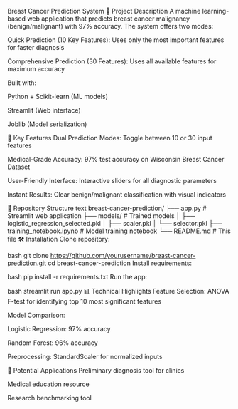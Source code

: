 Breast Cancer Prediction System
📌 Project Description
A machine learning-based web application that predicts breast cancer malignancy (benign/malignant) with 97% accuracy. The system offers two modes:

Quick Prediction (10 Key Features): Uses only the most important features for faster diagnosis

Comprehensive Prediction (30 Features): Uses all available features for maximum accuracy

Built with:

Python + Scikit-learn (ML models)

Streamlit (Web interface)

Joblib (Model serialization)

🚀 Key Features
Dual Prediction Modes: Toggle between 10 or 30 input features

Medical-Grade Accuracy: 97% test accuracy on Wisconsin Breast Cancer Dataset

User-Friendly Interface: Interactive sliders for all diagnostic parameters

Instant Results: Clear benign/malignant classification with visual indicators

📂 Repository Structure
text
breast-cancer-prediction/
├── app.py                # Streamlit web application
├── models/               # Trained models
│   ├── logistic_regression_selected.pkl
│   ├── scaler.pkl
│   └── selector.pkl
├── training_notebook.ipynb  # Model training notebook
└── README.md             # This file
🛠️ Installation
Clone repository:

bash
git clone https://github.com/yourusername/breast-cancer-prediction.git
cd breast-cancer-prediction
Install requirements:

bash
pip install -r requirements.txt
Run the app:

bash
streamlit run app.py
📊 Technical Highlights
Feature Selection: ANOVA F-test for identifying top 10 most significant features

Model Comparison:

Logistic Regression: 97% accuracy

Random Forest: 96% accuracy

Preprocessing: StandardScaler for normalized inputs

🌟 Potential Applications
Preliminary diagnosis tool for clinics

Medical education resource

Research benchmarking tool
